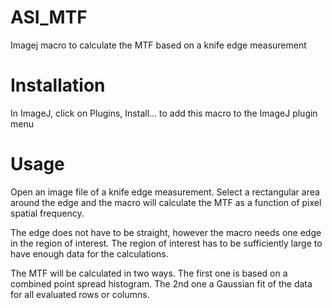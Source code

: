 # ASI_MTF
Imagej macro to calculate the MTF based on a knife edge measurement

# Installation
In ImageJ, click on Plugins, Install... to add this macro to the ImageJ plugin menu

# Usage
Open an image file of a knife edge measurement. Select a rectangular area around the edge and the macro will calculate
the MTF as a function of pixel spatial frequency.

The edge does not have to be straight, however the macro needs one edge in the region of interest. The region of interest has to be sufficiently large to have enough data for the calculations.

The MTF will be calculated in two ways. The first one is based on a combined point spread histogram. The 2nd one a Gaussian fit of the data for all evaluated rows or columns.   

